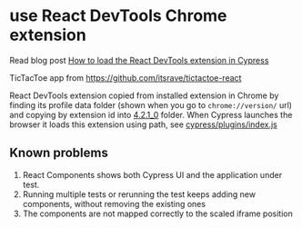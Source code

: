 # use React DevTools Chrome extension

Read blog post [How to load the React DevTools extension in Cypress](https://www.cypress.io/blog/2020/01/07/how-to-load-the-react-devtools-extension-in-cypress/)

TicTacToe app from https://github.com/itsrave/tictactoe-react

React DevTools extension copied from installed extension in Chrome by finding its profile data folder (shown when you go to `chrome://version/` url) and copying by extension id into [4.2.1_0](4.2.1_0) folder. When Cypress launches the browser it loads this extension using path, see [cypress/plugins/index.js](cypress/plugins/index.js)

## Known problems

1. React Components shows both Cypress UI and the application under test.
2. Running multiple tests or rerunning the test keeps adding new components, without removing the existing ones
3. The components are not mapped correctly to the scaled iframe position
